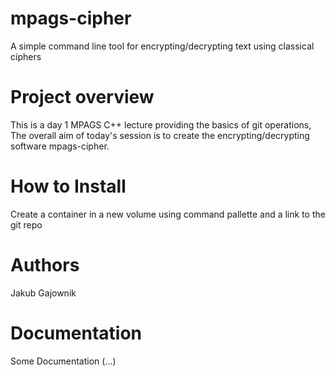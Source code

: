 # mpags-cipher
A simple command line tool for encrypting/decrypting text using classical ciphers

# Project overview
This is a day 1 MPAGS C++ lecture providing the basics of git operations, The overall aim of today's session is to create the encrypting/decrypting software mpags-cipher.

# How to Install
Create a container in a new volume using command pallette and a link to the git repo 
# Authors 
Jakub Gajownik
# Documentation
Some Documentation (...)
